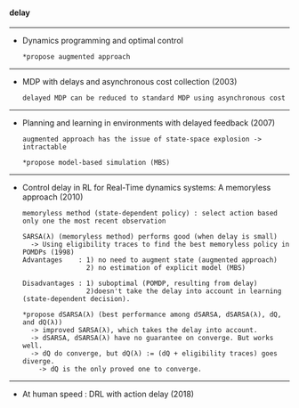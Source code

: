 #### delay

---

- Dynamics programming and optimal control

      *propose augmented approach 

---

- MDP with delays and asynchronous cost collection (2003)

      delayed MDP can be reduced to standard MDP using asynchronous cost 

---

- Planning and learning in environments with delayed feedback (2007)

      augmented approach has the issue of state-space explosion -> intractable
  
      *propose model-based simulation (MBS) 

---

- Control delay in RL for Real-Time dynamics systems: A memoryless approach (2010)

      memoryless method (state-dependent policy) : select action based only one the most recent observation 

      SARSA(λ) (memoryless method) performs good (when delay is small)
        -> Using eligibility traces to find the best memoryless policy in POMDPs (1998)
      Advantages    : 1) no need to augment state (augmented approach)
                      2) no estimation of explicit model (MBS)
  
      Disadvantages : 1) suboptimal (POMDP, resulting from delay)
                      2)doesn't take the delay into account in learning (state-dependent decision).

      *propose dSARSA(λ) (best performance among dSARSA, dSARSA(λ), dQ, and dQ(λ))
        -> improved SARSA(λ), which takes the delay into account.
        -> dSARSA, dSARSA(λ) have no guarantee on converge. But works well. 
        -> dQ do converge, but dQ(λ) := (dQ + eligibility traces) goes diverge.
          -> dQ is the only proved one to converge.

---
  
- At human speed : DRL with action delay (2018)      

      

  
      
  
  


      

  
  
      
